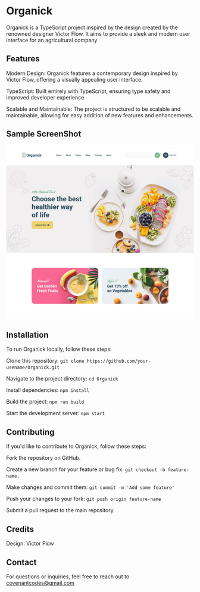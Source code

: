 # Organick

Organick is a TypeScript project inspired by the design created by the renowned designer Victor Flow. It aims to provide a sleek and modern user interface for an agricultural company

## Features
Modern Design: Organick features a contemporary design inspired by Victor Flow, offering a visually appealing user interface.

TypeScript: Built entirely with TypeScript, ensuring type safety and improved developer experience.

Scalable and Maintainable: The project is structured to be scalable and maintainable, allowing for easy addition of new features and enhancements.

## Sample ScreenShot
![Organick](./img/Homepage1.jpg)

## Installation
To run Organick locally, follow these steps:

Clone this repository: ```git clone https://github.com/your-usename/Organick.git```

Navigate to the project directory: ```cd Organick```

Install dependencies: ```npm install```

Build the project: ```npm run build```

Start the development server: ```npm start```

## Contributing

If you'd like to contribute to Organick, follow these steps:

Fork the repository on GitHub.

Create a new branch for your feature or bug fix: ```git checkout -b feature-name.```

Make changes and commit them: ```git commit -m 'Add some feature'```

Push your changes to your fork: ```git push origin feature-name```

Submit a pull request to the main repository.

## Credits

Design: Victor Flow 
## Contact
For questions or inquiries, feel free to reach out to covenantcodes@gmail.com
